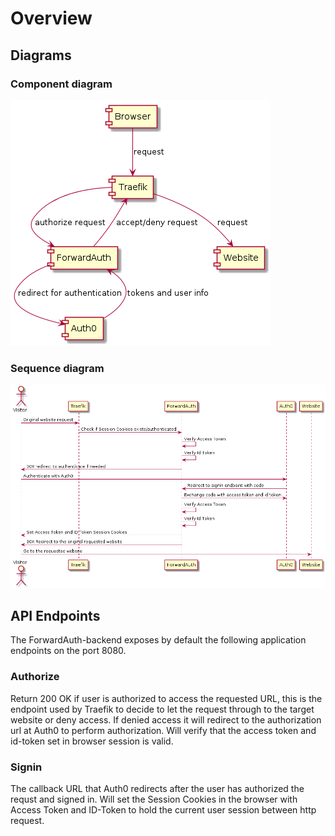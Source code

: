 # Overview

## Diagrams
### Component diagram
![UML component diagram](/docs/component.png "Component diagram")

### Sequence diagram
![UML sequence diagram](/docs/sequence.png "Sequence diagram")


## API Endpoints
The ForwardAuth-backend exposes by default the following application endpoints on the port 8080. 
### Authorize
Return 200 OK if user is authorized to access the requested URL, this is the endpoint used by Traefik to 
decide to let the request through to the target website or deny access. If denied access it will redirect to
the authorization url at Auth0 to perform authorization. Will verify that the access token and id-token set in
browser session is valid.

### Signin
The callback URL that Auth0 redirects after the user has authorized the requst and signed in.
Will set the Session Cookies in the browser with Access Token and ID-Token to hold the current user session 
between http request.

